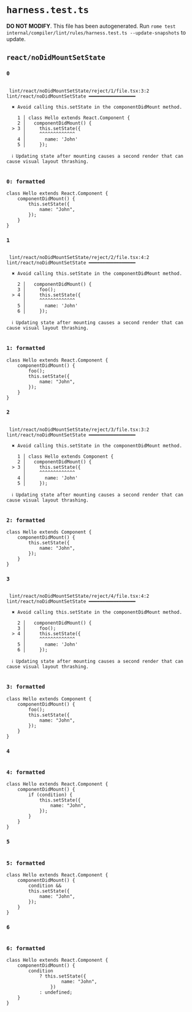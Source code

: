 # `harness.test.ts`

**DO NOT MODIFY**. This file has been autogenerated. Run `rome test internal/compiler/lint/rules/harness.test.ts --update-snapshots` to update.

## `react/noDidMountSetState`

### `0`

```

 lint/react/noDidMountSetState/reject/1/file.tsx:3:2 lint/react/noDidMountSetState ━━━━━━━━━━━━━━━━━

  ✖ Avoid calling this.setState in the componentDidMount method.

    1 │ class Hello extends React.Component {
    2 │   componentDidMount() {
  > 3 │     this.setState({
      │     ^^^^^^^^^^^^^
    4 │       name: 'John'
    5 │     });

  ℹ Updating state after mounting causes a second render that can cause visual layout thrashing.


```

### `0: formatted`

```tsx
class Hello extends React.Component {
	componentDidMount() {
		this.setState({
			name: "John",
		});
	}
}

```

### `1`

```

 lint/react/noDidMountSetState/reject/2/file.tsx:4:2 lint/react/noDidMountSetState ━━━━━━━━━━━━━━━━━

  ✖ Avoid calling this.setState in the componentDidMount method.

    2 │   componentDidMount() {
    3 │     foo();
  > 4 │     this.setState({
      │     ^^^^^^^^^^^^^
    5 │       name: 'John'
    6 │     });

  ℹ Updating state after mounting causes a second render that can cause visual layout thrashing.


```

### `1: formatted`

```tsx
class Hello extends React.Component {
	componentDidMount() {
		foo();
		this.setState({
			name: "John",
		});
	}
}

```

### `2`

```

 lint/react/noDidMountSetState/reject/3/file.tsx:3:2 lint/react/noDidMountSetState ━━━━━━━━━━━━━━━━━

  ✖ Avoid calling this.setState in the componentDidMount method.

    1 │ class Hello extends Component {
    2 │   componentDidMount() {
  > 3 │     this.setState({
      │     ^^^^^^^^^^^^^
    4 │       name: 'John'
    5 │     });

  ℹ Updating state after mounting causes a second render that can cause visual layout thrashing.


```

### `2: formatted`

```tsx
class Hello extends Component {
	componentDidMount() {
		this.setState({
			name: "John",
		});
	}
}

```

### `3`

```

 lint/react/noDidMountSetState/reject/4/file.tsx:4:2 lint/react/noDidMountSetState ━━━━━━━━━━━━━━━━━

  ✖ Avoid calling this.setState in the componentDidMount method.

    2 │   componentDidMount() {
    3 │     foo();
  > 4 │     this.setState({
      │     ^^^^^^^^^^^^^
    5 │       name: 'John'
    6 │     });

  ℹ Updating state after mounting causes a second render that can cause visual layout thrashing.


```

### `3: formatted`

```tsx
class Hello extends Component {
	componentDidMount() {
		foo();
		this.setState({
			name: "John",
		});
	}
}

```

### `4`

```

```

### `4: formatted`

```tsx
class Hello extends React.Component {
	componentDidMount() {
		if (condition) {
			this.setState({
				name: "John",
			});
		}
	}
}

```

### `5`

```

```

### `5: formatted`

```tsx
class Hello extends React.Component {
	componentDidMount() {
		condition &&
		this.setState({
			name: "John",
		});
	}
}

```

### `6`

```

```

### `6: formatted`

```tsx
class Hello extends React.Component {
	componentDidMount() {
		condition
			? this.setState({
					name: "John",
				})
			: undefined;
	}
}

```
